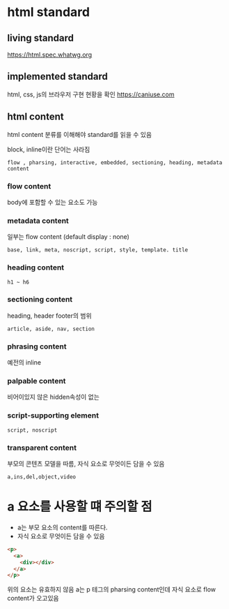 # html standard

## living standard

https://html.spec.whatwg.org

## implemented standard

html, css, js의 브라우저 구현 현황을 확인
https://caniuse.com

## html content

html content 분류를 이해해야 standard를 읽을 수 있음

block, inline이란 단어는 사라짐

```
flow , pharsing, interactive, embedded, sectioning, heading, metadata content
```

### flow content

body에 포함할 수 있는 요소도 가능

### metadata content

일부는 flow content (default display : none)

```
base, link, meta, noscript, script, style, template. title
```

### heading content

```
h1 ~ h6
```

### sectioning content

heading, header footer의 범위

```
article, aside, nav, section
```

### phrasing content

예전의 inline

### palpable content

비어이있지 않은 hidden속성이 없는

### script-supporting element

```
script, noscript
```

### transparent content

부모의 콘텐츠 모델을 따름, 자식 요소로 무엇이든 담을 수 있음

```
a,ins,del,object,video
```

# a 요소를 사용할 떄 주의할 점

- a는 부모 요소의 content를 따른다.
- 자식 요소로 무엇이든 담을 수 있음

```html
<p>
  <a>
    <div></div>
  </a>
</p>
```

위의 요소는 유효하지 않음 a는 p 테그의 pharsing content인데 자식 요소로 flow content가 오고있음

